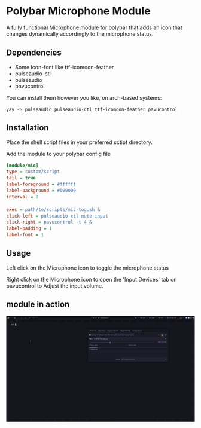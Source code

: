 # Polybar Microphone Module
A fully functional Microphone module for polybar that adds an icon that changes dynamically accordingly to the microphone status.

## Dependencies
- Some Icon-font like ttf-icomoon-feather
- pulseaudio-ctl
- pulseaudio
- pavucontrol

You can install them however you like, on arch-based systems: 
```
yay -S pulseaudio pulseaudio-ctl ttf-icomoon-feather pavucontrol 
```

## Installation

Place the shell script files in your preferred sctipt directory.

Add  the module to your polybar config file
```ini
[module/mic]
type = custom/script
tail = true
label-foreground = #ffffff
label-background = #000000
interval = 0

exec = path/to/scripts/mic-tog.sh &
click-left = pulseaudio-ctl mute-input
click-right = pavucontrol -t 4 &
label-padding = 1
label-font = 1


```
## Usage
Left click on the Microphone icon to toggle the microphone status

Right click on the Microphone icon to open the 'Input Devices' tab on pavucontrol to Adjust the input volume.

## module in action
<img src="./mic-tog.gif" alt="preview" />
